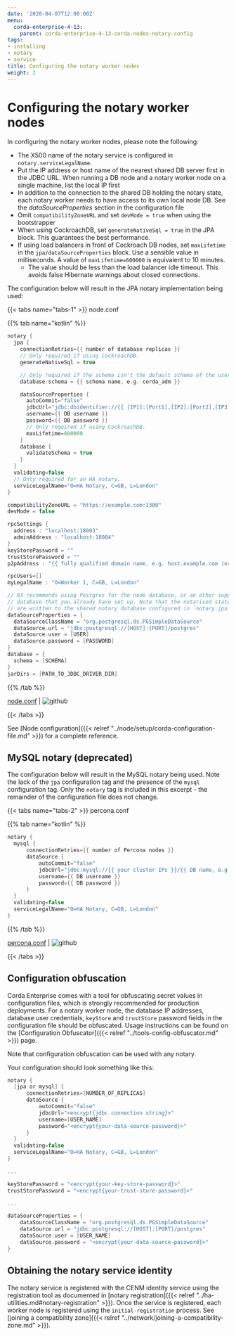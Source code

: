 ```yaml
---
date: '2020-04-07T12:00:00Z'
menu:
  corda-enterprise-4-13:
    parent: corda-enterprise-4-13-corda-nodes-notary-config
tags:
- installing
- notary
- service
title: Configuring the notary worker nodes
weight: 2
---
```


# Configuring the notary worker nodes

In configuring the notary worker nodes, please note the following:

* The X500 name of the notary service is configured in `notary.serviceLegalName`.
* Put the IP address or host name of the nearest shared DB server first in the JDBC
URL. When running a DB node and a notary worker node on a single machine, list the
local IP first
* In addition to the connection to the shared DB holding the notary state,
each notary worker needs to have access to its own local node DB. See the
*dataSourceProperties* section in the configuration file
* Omit `compatibilityZoneURL` and set `devMode = true` when using the bootstrapper
* When using CockroachDB, set `generateNativeSql = true` in the JPA block. This guarantees the best performance.
* If using load balancers in front of Cockroach DB nodes, set `maxLifetime` in the `jpa/dataSourceProperties` block. Use a sensible value in milliseconds. A value of `maxLifetime=600000` is equivalent to 10 minutes.
  * The value should be less than the load balancer idle timeout. This avoids false Hibernate warnings about closed connections.

The configuration below will result in the JPA notary implementation being used:

{{< tabs name="tabs-1" >}}
node.conf

{{% tab name="kotlin" %}}
```kotlin
notary {
  jpa {
    connectionRetries={{ number of database replicas }}
    // Only required if using CockroachDB.
    generateNativeSql = true

    // Only required if the schema isn't the default schema of the user.
    database.schema = {{ schema name, e.g. corda_adm }}

    dataSourceProperties {
      autoCommit="false"
      jdbcUrl="jdbc:dbidentifier://{{ [IP1]:[Port1],[IP2]:[Port2],[IP3]:[Port3] }}/{{ DB name, e.g. corda }}"
      username={{ DB username }}
      password={{ DB password }}
      // Only required if using CockroachDB.
      maxLifetime=600000
    }
    database {
      validateSchema = true
    }
  }
  validating=false
  // Only required for an HA notary.
  serviceLegalName="O=HA Notary, C=GB, L=London"
}

compatibilityZoneURL = "https://example.com:1300"
devMode = false

rpcSettings {
  address : "localhost:18003"
  adminAddress : "localhost:18004"
}
keyStorePassword = ""
trustStorePassword = ""
p2pAddress : "{{ fully qualified domain name, e.g. host.example.com (or localhost in development) }}:{{ P2P port }}"

rpcUsers=[]
myLegalName : "O=Worker 1, C=GB, L=London"

// R3 recommends using Postgres for the node database, or an other supported
// database that you already have set up. Note that the notarised states
// are written to the shared notary database configured in `notary.jpa`.
dataSourceProperties = {
  dataSourceClassName = "org.postgresql.ds.PGSimpleDataSource"
  dataSource.url = "jdbc:postgresql://[HOST]:[PORT]/postgres"
  dataSource.user = [USER]
  dataSource.password = [PASSWORD]
}
database = {
  schema = [SCHEMA]
}
jarDirs = [PATH_TO_JDBC_DRIVER_DIR]

```
{{% /tab %}}




[node.conf](../resources/node.conf) | ![github](/images/svg/github.svg "github")


{{< /tabs >}}

See [Node configuration]({{< relref "../node/setup/corda-configuration-file.md" >}}) for a complete reference.


## MySQL notary (deprecated)

The configuration below will result in the MySQL notary being used. Note the lack of
the `jpa` configuration tag and the presence of the `mysql` configuration tag. Only the
`notary` tag is included in this excerpt - the remainder of the configuration file does not
change.

{{< tabs name="tabs-2" >}}
percona.conf

{{% tab name="kotlin" %}}
```kotlin
notary {
  mysql {
      connectionRetries={{ number of Percona nodes }}
      dataSource {
          autoCommit="false"
          jdbcUrl="jdbc:mysql://{{ your cluster IPs }}/{{ DB name, e.g. corda }}?rewriteBatchedStatements=true&useSSL=false&failOverReadOnly=false"
          username={{ DB username }}
          password={{ DB password }}
      }
  }
  validating=false
  serviceLegalName="O=HA Notary, C=GB, L=London"
}
```
{{% /tab %}}




[percona.conf](../resources/percona.conf) | ![github](/images/svg/github.svg "github")



{{< /tabs >}}


## Configuration obfuscation

Corda Enterprise comes with a tool for obfuscating secret values in configuration files, which is strongly recommended for production deployments.
For a notary worker node, the database IP addresses, database user credentials, `keyStore` and `trustStore` password fields in
the configuration file should be obfuscated. Usage instructions can be found on the [Configuration Obfuscator]({{< relref "../tools-config-obfuscator.md" >}}) page.

Note that configuration obfuscation can be used with any notary.

Your configuration should look something like this:

```kotlin
notary {
  [jpa or mysql] {
      connectionRetries=[NUMBER_OF_REPLICAS]
      dataSource {
          autoCommit="false"
          jdbcUrl="<encrypt{jdbc connection string}>"
          username=[USER_NAME]
          password="<encrypt{your-data-source-password}>"
      }
  }
  validating=false
  serviceLegalName="O=HA Notary, C=GB, L=London"
}

...

keyStorePassword = "<encrypt{your-key-store-password}>"
trustStorePassword = "<encrypt{your-trust-store-password}>"

...

dataSourceProperties = {
    dataSourceClassName = "org.postgresql.ds.PGSimpleDataSource"
    dataSource.url = "jdbc:postgresql://[HOST]:[PORT]/postgres"
    dataSource.user = [USER_NAME]
    dataSource.password = "<encrypt{your-data-source-password}>"
}
```


## Obtaining the notary service identity

The notary service is registered with the CENM identity service using the registration tool as documented in [notary registration]({{< relref "../ha-utilities.md#notary-registration" >}}).
Once the service is registered, each worker node is registered using the `initial-registration` process. See [joining a compatibility zone]({{< relref "../network/joining-a-compatibility-zone.md" >}}).
